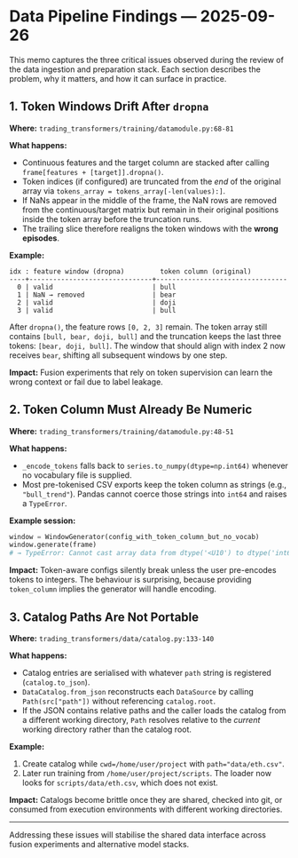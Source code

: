 # Data Pipeline Findings — 2025-09-26

This memo captures the three critical issues observed during the review of the data ingestion and preparation stack. Each section describes the problem, why it matters, and how it can surface in practice.

## 1. Token Windows Drift After `dropna`

**Where:** `trading_transformers/training/datamodule.py:68-81`

**What happens:**
- Continuous features and the target column are stacked after calling `frame[features + [target]].dropna()`.
- Token indices (if configured) are truncated from the *end* of the original array via `tokens_array = tokens_array[-len(values):]`.
- If NaNs appear in the middle of the frame, the NaN rows are removed from the continuous/target matrix but remain in their original positions inside the token array before the truncation runs.
- The trailing slice therefore realigns the token windows with the **wrong episodes**.

**Example:**
```text
idx : feature window (dropna)         token column (original)
----+-------------------------------+---------------------------------
  0 | valid                         | bull
  1 | NaN → removed                 | bear
  2 | valid                         | doji
  3 | valid                         | bull
```
After `dropna()`, the feature rows `[0, 2, 3]` remain. The token array still contains `[bull, bear, doji, bull]` and the truncation keeps the last three tokens: `[bear, doji, bull]`. The window that should align with index 2 now receives `bear`, shifting all subsequent windows by one step.

**Impact:** Fusion experiments that rely on token supervision can learn the wrong context or fail due to label leakage.

## 2. Token Column Must Already Be Numeric

**Where:** `trading_transformers/training/datamodule.py:48-51`

**What happens:**
- `_encode_tokens` falls back to `series.to_numpy(dtype=np.int64)` whenever no vocabulary file is supplied.
- Most pre-tokenised CSV exports keep the token column as strings (e.g., `"bull_trend"`). Pandas cannot coerce those strings into `int64` and raises a `TypeError`.

**Example session:**
```python
window = WindowGenerator(config_with_token_column_but_no_vocab)
window.generate(frame)
# → TypeError: Cannot cast array data from dtype('<U10') to dtype('int64') according to the rule 'safe'
```

**Impact:** Token-aware configs silently break unless the user pre-encodes tokens to integers. The behaviour is surprising, because providing `token_column` implies the generator will handle encoding.

## 3. Catalog Paths Are Not Portable

**Where:** `trading_transformers/data/catalog.py:133-140`

**What happens:**
- Catalog entries are serialised with whatever `path` string is registered (`catalog.to_json`).
- `DataCatalog.from_json` reconstructs each `DataSource` by calling `Path(src["path"])` without referencing `catalog.root`.
- If the JSON contains relative paths and the caller loads the catalog from a different working directory, `Path` resolves relative to the *current* working directory rather than the catalog root.

**Example:**
1. Create catalog while `cwd=/home/user/project` with `path="data/eth.csv"`.
2. Later run training from `/home/user/project/scripts`. The loader now looks for `scripts/data/eth.csv`, which does not exist.

**Impact:** Catalogs become brittle once they are shared, checked into git, or consumed from execution environments with different working directories.

---

Addressing these issues will stabilise the shared data interface across fusion experiments and alternative model stacks.
